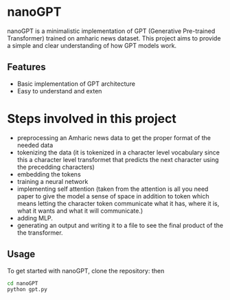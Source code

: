 # nanoGPT

nanoGPT is a minimalistic implementation of GPT (Generative Pre-trained Transformer) trained on amharic news dataset. This project aims to provide a simple and clear understanding of how GPT models work.

## Features
- Basic implementation of GPT architecture
- Easy to understand and exten

# Steps involved in this project
- preprocessing an Amharic news data to get the proper format of the needed data
- tokenizing the data (it is tokenized in a character level vocabulary since this a character level transformet that predicts the next character using the precedding characters)
- embedding the tokens
- training a neural network
- implementing self attention (taken from the attention is all you need paper to give the model a sense of space in addition to token which means letting the character token communicate what it has, where it is, what it wants and what it will communicate.)
- adding MLP.
- generating an output and writing it to a file to see the final product of the the transformer.

## Usage
To get started with nanoGPT, clone the repository: then

```bash
cd nanoGPT
python gpt.py
```

